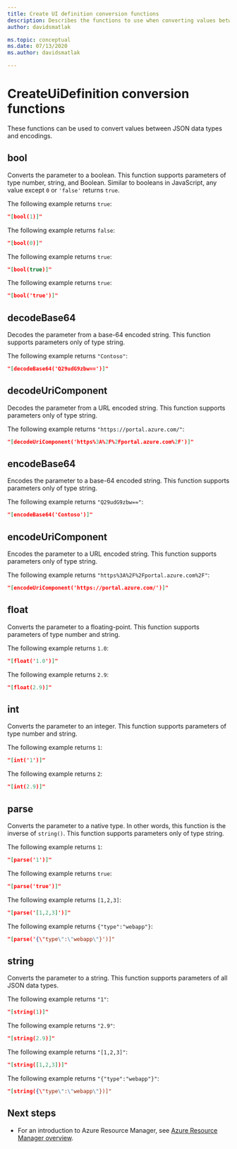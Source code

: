 ```yaml
---
title: Create UI definition conversion functions
description: Describes the functions to use when converting values between data types and encodings.
author: davidsmatlak

ms.topic: conceptual
ms.date: 07/13/2020
ms.author: davidsmatlak

---
```

# CreateUiDefinition conversion functions

These functions can be used to convert values between JSON data types and encodings.

## bool

Converts the parameter to a boolean. This function supports parameters of type number, string, and Boolean. Similar to booleans in JavaScript, any value except `0` or `'false'` returns `true`.

The following example returns `true`:

```json
"[bool(1)]"
```

The following example returns `false`:

```json
"[bool(0)]"
```

The following example returns `true`:

```json
"[bool(true)]"
```

The following example returns `true`:

```json
"[bool('true')]"
```

## decodeBase64

Decodes the parameter from a base-64 encoded string. This function supports parameters only of type string.

The following example returns `"Contoso"`:

```json
"[decodeBase64('Q29udG9zbw==')]"
```

## decodeUriComponent

Decodes the parameter from a URL encoded string. This function supports parameters only of type string.

The following example returns `"https://portal.azure.com/"`:

```json
"[decodeUriComponent('https%3A%2F%2Fportal.azure.com%2F')]"
```

## encodeBase64

Encodes the parameter to a base-64 encoded string. This function supports parameters only of type string.

The following example returns `"Q29udG9zbw=="`:

```json
"[encodeBase64('Contoso')]"
```

## encodeUriComponent

Encodes the parameter to a URL encoded string. This function supports parameters only of type string.

The following example returns `"https%3A%2F%2Fportal.azure.com%2F"`:

```json
"[encodeUriComponent('https://portal.azure.com/')]"
```

## float

Converts the parameter to a floating-point. This function supports parameters of type number and string.

The following example returns `1.0`:

```json
"[float('1.0')]"
```

The following example returns `2.9`:

```json
"[float(2.9)]"
```

## int

Converts the parameter to an integer. This function supports parameters of type number and string.

The following example returns `1`:

```json
"[int('1')]"
```

The following example returns `2`:

```json
"[int(2.9)]"
```

## parse

Converts the parameter to a native type. In other words, this function is the inverse of `string()`. This function supports parameters only of type string.

The following example returns `1`:

```json
"[parse('1')]"
```

The following example returns `true`:

```json
"[parse('true')]"
```

The following example returns `[1,2,3]`:

```json
"[parse('[1,2,3]')]"
```

The following example returns `{"type":"webapp"}`:

```json
"[parse('{\"type\":\"webapp\"}')]"
```

## string

Converts the parameter to a string. This function supports parameters of all JSON data types.

The following example returns `"1"`:

```json
"[string(1)]"
```

The following example returns `"2.9"`:

```json
"[string(2.9)]"
```

The following example returns `"[1,2,3]"`:

```json
"[string([1,2,3])]"
```

The following example returns `"{"type":"webapp"}"`:

```json
"[string({\"type\":\"webapp\"})]"
```

## Next steps

* For an introduction to Azure Resource Manager, see [Azure Resource Manager overview](../management/overview.md).
